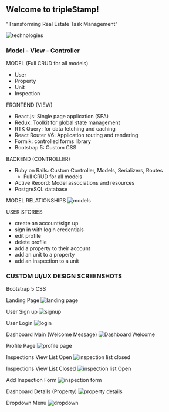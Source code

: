 ## Welcome to tripleStamp!
"Transforming Real Estate Task Management"

![technologies](./client/src/assets/slideshow-technologies.jpg)

### Model - View - Controller

MODEL (Full CRUD for all models)
* User
* Property
* Unit
* Inspection

FRONTEND (VIEW)
* React.js: Single page application (SPA)
* Redux: Toolkit for global state management
* RTK Query: for data fetching and caching
* React Router V6: Application routing and rendering
* Formik: controlled forms library
* Bootstrap 5: Custom CSS

BACKEND (CONTROLLER)
* Ruby on Rails: Custom Controller, Models, Serializers, Routes
    * Full CRUD for all models
* Active Record: Model associations and resources
* PostgreSQL database

MODEL RELATIONSHIPS
![models](./client/src/assets/slideshow-models.jpg)

USER STORIES
* create an account/sign up
* sign in with login credentials
* edit profile
* delete profile
* add a property to their account
* add an unit to a property
* add an inspection to a unit

### CUSTOM UI/UX DESIGN SCREENSHOTS
Bootstrap 5 CSS

Landing Page
![landing page](./client/src/assets/ts-landing-page.jpg)

User Sign up
![signup](./client/src/assets/signup-modal.jpg)

User Login
![login](./client/src/assets/login-modal.jpg)

Dashboard Main (Welcome Message)
![Dashboard Welcome](./client/src/assets/dashboard-welcome.jpg)

Profile Page
![profile page](./client/src/assets/profile-page.jpg)

Inspections View List Open
![inspection list closed](./client/src/assets/inspections-list-closed.jpg)

Inspections View List Closed
![inspection list Open](./client/src/assets/inspections-list-opem.jpg)

Add Inspection Form
![inspection form](./client/src/assets/inspection-form.jpg)

Dashboard Details (Property)
![property details](./client/src/assets/property-details.jpg)

Dropdown Menu
![dropdown](./client/src/assets/property-dropdown.jpg)




